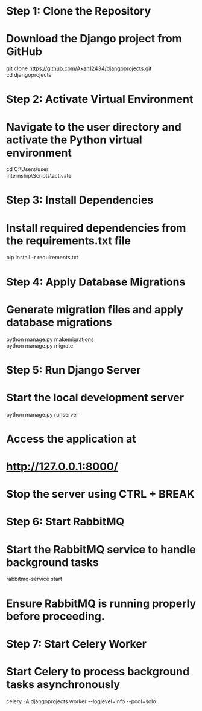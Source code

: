 # Step 1: Clone the Repository  
# Download the Django project from GitHub  
git clone https://github.com/Akan12434/djangoprojects.git  
cd djangoprojects  

# Step 2: Activate Virtual Environment  
# Navigate to the user directory and activate the Python virtual environment  
cd C:\Users\user  
internship\Scripts\activate  

# Step 3: Install Dependencies  
# Install required dependencies from the requirements.txt file  
pip install -r requirements.txt  

# Step 4: Apply Database Migrations  
# Generate migration files and apply database migrations  
python manage.py makemigrations  
python manage.py migrate  

# Step 5: Run Django Server  
# Start the local development server  
python manage.py runserver  

# Access the application at  
# http://127.0.0.1:8000/  

# Stop the server using CTRL + BREAK  

# Step 6: Start RabbitMQ  
# Start the RabbitMQ service to handle background tasks  
rabbitmq-service start  

# Ensure RabbitMQ is running properly before proceeding.  

# Step 7: Start Celery Worker  
# Start Celery to process background tasks asynchronously  
celery -A djangoprojects worker --loglevel=info --pool=solo  
